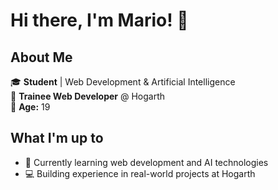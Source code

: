 # Hi there, I'm Mario! 👋

## About Me
🎓 **Student** | Web Development & Artificial Intelligence  
💼 **Trainee Web Developer** @ Hogarth  
📍 **Age:** 19  

## What I'm up to
- 🌱 Currently learning web development and AI technologies
- 💻 Building experience in real-world projects at Hogarth

